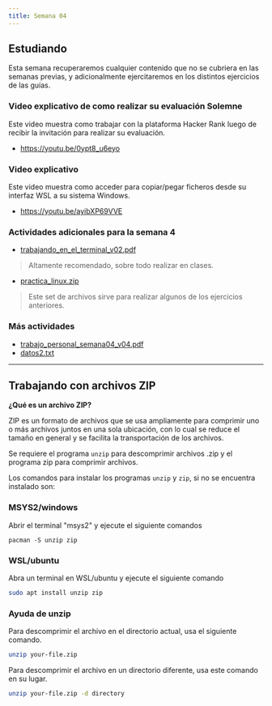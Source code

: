 ```yaml
---
title: Semana 04
---
```

## Estudiando

Esta semana recuperaremos cualquier contenido que no se cubriera en las semanas previas, y adicionalmente ejercitaremos en los distintos ejercicios de las guías.

### Video explicativo de como realizar su evaluación Solemne

Este video muestra como trabajar con la plataforma Hacker Rank luego de recibir la invitación para realizar su evaluación.

* https://youtu.be/0ypt8_u6eyo

### Video explicativo

Este video muestra como acceder para copiar/pegar ficheros desde su interfaz WSL a su sistema Windows.

* https://youtu.be/ayibXP69VVE 


### Actividades adicionales para la semana 4

* [trabajando\_en\_el\_terminal\_v02.pdf](/others/s04/trabajando_en_el_terminal_v02.pdf)
> Altamente recomendado, sobre todo realizar en clases.
* [practica_linux.zip](/others/s04/practica_linux.zip)
> Este set de archivos sirve para realizar algunos de los ejercicios anteriores.

### Más actividades
* [trabajo\_personal\_semana04\_v04.pdf](/others/trabajo_personal_semana04_v04.pdf)
* [datos2.txt](/others/s04/datos2.txt) 

----------------------

## Trabajando con archivos ZIP

**¿Qué es un archivo ZIP?**

ZIP es un formato de archivos que se usa ampliamente para comprimir uno o más archivos juntos en una sola ubicación, con lo cual se reduce el tamaño en general y se facilita la transportación de los archivos.

Se requiere el programa `unzip` para descomprimir archivos .zip y el programa zip para comprimir archivos.

Los comandos para instalar los programas `unzip` y `zip`, si no se encuentra instalado son:

### MSYS2/windows

Abrir el terminal "msys2" y ejecute el siguiente comandos    

```
pacman -S unzip zip
```

### **WSL/ubuntu**

Abra un terminal en WSL/ubuntu y ejecute el siguiente comando

```bash
sudo apt install unzip zip  
```

### **Ayuda de unzip**

Para descomprimir el archivo en el directorio actual, usa el siguiente comando.

```bash
unzip your-file.zip  
```


Para descomprimir el archivo en un directorio diferente, usa este comando en su lugar.

```bash
unzip your-file.zip -d directory
```

